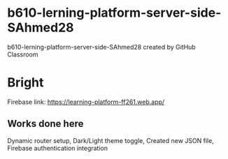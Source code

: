 # b610-lerning-platform-server-side-SAhmed28
b610-lerning-platform-server-side-SAhmed28 created by GitHub Classroom

# Bright
Firebase link: https://learning-platform-ff261.web.app/

## Works done here
Dynamic router setup,
Dark/Light theme toggle,
Created new JSON file,
Firebase authentication integration
